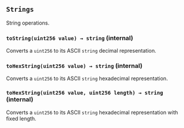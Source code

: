 ## `Strings`



String operations.


### `toString(uint256 value) → string` (internal)



Converts a `uint256` to its ASCII `string` decimal representation.

### `toHexString(uint256 value) → string` (internal)



Converts a `uint256` to its ASCII `string` hexadecimal representation.

### `toHexString(uint256 value, uint256 length) → string` (internal)



Converts a `uint256` to its ASCII `string` hexadecimal representation with fixed length.





